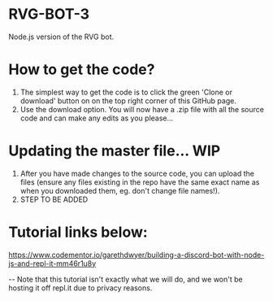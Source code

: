 # RVG-BOT-3
Node.js version of the RVG bot.

# How to get the code? 
1. The simplest way to get the code is to click the green 'Clone or download' button on on the top right corner of this GitHub page.  
2. Use the download option.  You will now have a .zip file with all the source code and can make any edits as you please... 

# Updating the master file... WIP
1. After you have made changes to the source code, you can upload the files (ensure any files existing in the repo have the same exact name as when you downloaded them, eg. don't change file names!).  
2. STEP TO BE ADDED

# Tutorial links below: 
https://www.codementor.io/garethdwyer/building-a-discord-bot-with-node-js-and-repl-it-mm46r1u8y

 -- Note that this tutorial isn't exactly what we will do, and we won't be hosting it off repl.it due to privacy reasons.
